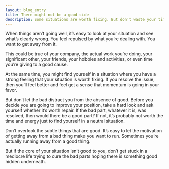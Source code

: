 ```yaml
---
layout: blog_entry
title: There might not be a good side
description: Some situations are worth fixing. But don't waste your time for mediocrity
---
```

When things aren’t going well, it’s easy to look at your situation and see what’s clearly wrong. You feel repulsed by what you’re dealing with. You want to get away from it.

This could be true of your company, the actual work you’re doing, your significant other, your friends, your hobbies and activities, or even time you’re giving to a good cause.

At the same time, you might find yourself in a situation where you have a strong feeling that your situation is worth fixing. If you resolve the issue, then you’ll feel better and feel get a sense that momentum is going in your favor.

But don’t let the bad distract you from the absence of good. Before you decide you are going to improve your position, take a hard look and ask yourself whether it’s worth repair. If the bad part, whatever it is, was resolved, then would there be a good part? If not, it’s probably not worth the time and energy just to find yourself in a neutral situation.

Don’t overlook the subtle things that are good. It’s easy to let the motivation of getting away from a bad thing make you want to run. Sometimes you’re actually running away from a good thing.

But if the core of your situation isn’t good to you, don’t get stuck in a mediocre life trying to cure the bad parts hoping there is something good hidden underneath.
